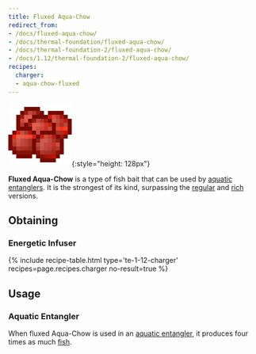 ```yaml
---
title: Fluxed Aqua-Chow
redirect_from:
- /docs/fluxed-aqua-chow/
- /docs/thermal-foundation/fluxed-aqua-chow/
- /docs/thermal-foundation-2/fluxed-aqua-chow/
- /docs/1.12/thermal-foundation-2/fluxed-aqua-chow/
recipes:
  charger:
  - aqua-chow-fluxed
---
```


![Fluxed Aqua-Chow](/assets/images/thermal-foundation-2/aqua-chow-fluxed.gif){:style="height: 128px"}


**Fluxed Aqua-Chow** is a type of fish bait that can be used by [aquatic
entanglers](/docs/1.12/thermal-expansion/aquatic-entangler/). It is the strongest of its kind,
surpassing the [regular](/docs/1.12/thermal-foundation/aqua-chow/) and [rich](/docs/1.12/thermal-foundation/rich-aqua-chow/)
versions.


Obtaining
---------

### Energetic Infuser
{% include recipe-table.html type='te-1-12-charger' recipes=page.recipes.charger no-result=true %}


Usage
-----

### Aquatic Entangler
When fluxed Aqua-Chow is used in an [aquatic
entangler](/docs/1.12/thermal-expansion/aquatic-entangler/), it produces four times as much
[fish](https://minecraft.gamepedia.com/Fish).
